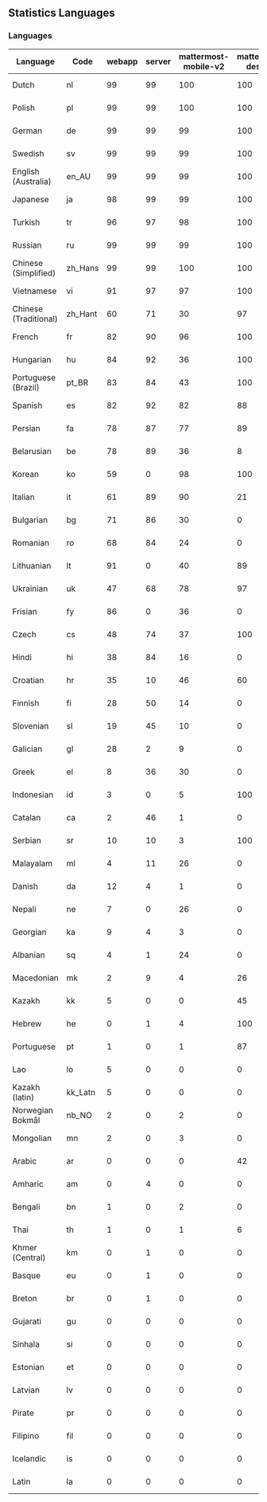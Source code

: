 ## Statistics Languages ##
###  Languages  ###
|Language|Code|webapp|server|mattermost-mobile-v2|mattermost-desktop|playbook-webapp|calls-webapp|Total|Last Modified|
|---|---|---|---|---|---|---|---|---|---|
|Dutch|nl| 99| 99| 100| 100| 0| 100| 99|2023-12-25T12:58:32.797848Z|
|Polish|pl| 99| 99| 100| 100| 0| 100| 99|2023-12-29T06:12:25.090062Z|
|German|de| 99| 99| 99| 100| 0| 100| 99|2023-12-25T12:53:24.707474Z|
|Swedish|sv| 99| 99| 99| 100| 0| 99| 99|2023-12-25T13:00:16.846453Z|
|English (Australia)|en_AU| 99| 99| 99| 100| 0| 0| 99|2023-12-25T12:53:42.232480Z|
|Japanese|ja| 98| 99| 99| 100| 0| 100| 99|2023-12-25T12:56:20.111443Z|
|Turkish|tr| 96| 97| 98| 100| 0| 99| 97|2023-12-25T13:00:36.212958Z|
|Russian|ru| 99| 99| 99| 100| 0| 76| 96|2023-12-25T12:59:31.073761Z|
|Chinese (Simplified)|zh_Hans| 99| 99| 100| 100| 0| 100| 94|2023-12-25T13:01:04.291788Z|
|Vietnamese|vi| 91| 97| 97| 100| 0| 99| 94|2023-12-25T13:00:55.012979Z|
|Chinese (Traditional)|zh_Hant| 60| 71| 30| 97| 0| 16| 88|2023-12-21T07:01:58.284384Z|
|French|fr| 82| 90| 96| 100| 0| 58| 82|2023-12-25T12:54:43.975547Z|
|Hungarian|hu| 84| 92| 36| 100| 0| 0| 81|2023-12-25T12:55:44.657531Z|
|Portuguese (Brazil)|pt_BR| 83| 84| 43| 100| 0| 99| 80|2023-12-25T12:59:02.011134Z|
|Spanish|es| 82| 92| 82| 88| 0| 28| 79|2023-12-25T12:53:50.864556Z|
|Persian|fa| 78| 87| 77| 89| 0| 0| 75|2023-12-25T12:54:17.146721Z|
|Belarusian|be| 78| 89| 36| 8| 0| 0| 74|2023-12-25T12:52:21.117780Z|
|Korean|ko| 59| 0| 98| 100| 0| 99| 70|2023-12-25T12:57:02.874103Z|
|Italian|it| 61| 89| 90| 21| 0| 23| 70|2023-12-25T12:56:11.989974Z|
|Bulgarian|bg| 71| 86| 30| 0| 0| 0| 68|2023-12-25T12:52:29.818673Z|
|Romanian|ro| 68| 84| 24| 0| 0| 0| 65|2023-12-25T12:59:21.689109Z|
|Lithuanian|lt| 91| 0| 40| 89| 0| 88| 62|2023-12-14T13:16:37.238370Z|
|Ukrainian|uk| 47| 68| 78| 97| 0| 0| 58|2023-12-19T20:32:25.602537Z|
|Frisian|fy| 86| 0| 36| 0| 0| 0| 55|2023-12-06T07:19:26.939025Z|
|Czech|cs| 48| 74| 37| 100| 0| 99| 53|2023-12-21T12:51:54.751459Z|
|Hindi|hi| 38| 84| 16| 0| 0| 0| 46|2023-12-25T12:55:28.046504Z|
|Croatian|hr| 35| 10| 46| 60| 0| 99| 36|2023-11-24T11:38:49.446722Z|
|Finnish|fi| 28| 50| 14| 0| 0| 0| 31|2023-12-19T20:26:57.105174Z|
|Slovenian|sl| 19| 45| 10| 0| 0| 0| 23|2023-12-19T20:31:38.093585Z|
|Galician|gl| 28| 2| 9| 0| 0| 0| 18|2023-11-20T21:22:20.048285Z|
|Greek|el| 8| 36| 30| 0| 0| 0| 18|2023-12-25T12:53:33.530327Z|
|Indonesian|id| 3| 0| 5| 100| 0| 0| 14|2023-12-25T12:55:54.013670Z|
|Catalan|ca| 2| 46| 1| 0| 0| 0| 13|2023-12-19T20:25:37.213538Z|
|Serbian|sr| 10| 10| 3| 100| 0| 0| 12|2023-11-20T21:34:41.627214Z|
|Malayalam|ml| 4| 11| 26| 0| 0| 0| 9|2023-10-24T20:55:57.621229Z|
|Danish|da| 12| 4| 1| 0| 0| 0| 8|2023-12-19T20:25:52.845019Z|
|Nepali|ne| 7| 0| 26| 0| 0| 0| 7|2023-11-20T21:30:41.988684Z|
|Georgian|ka| 9| 4| 3| 0| 0| 0| 7|2023-11-20T21:25:58.799542Z|
|Albanian|sq| 4| 1| 24| 0| 0| 0| 5|2023-11-13T11:09:55.892074Z|
|Macedonian|mk| 2| 9| 4| 26| 0| 0| 5|2023-11-16T13:38:15.110899Z|
|Kazakh|kk| 5| 0| 0| 45| 0| 0| 4|2023-12-03T06:02:12.795059Z|
|Hebrew|he| 0| 1| 4| 100| 0| 0| 4|2023-11-16T13:37:22.453849Z|
|Portuguese|pt| 1| 0| 1| 87| 0| 0| 3|2023-10-30T05:05:57.136879Z|
|Lao|lo| 5| 0| 0| 0| 0| 0| 3|2023-10-09T15:20:58.408506Z|
|Kazakh (latin)|kk_Latn| 5| 0| 0| 0| 0| 0| 3|2023-10-24T20:54:35.554803Z|
|Norwegian Bokmål|nb_NO| 2| 0| 2| 0| 0| 0| 2|2023-10-24T20:56:17.583395Z|
|Mongolian|mn| 2| 0| 3| 0| 0| 0| 2|2023-11-15T16:23:04.700139Z|
|Arabic|ar| 0| 0| 0| 42| 0| 0| 1|2023-10-09T15:20:58.462991Z|
|Amharic|am| 0| 4| 0| 0| 0| 0| 1|2023-10-09T15:20:58.102825Z|
|Bengali|bn| 1| 0| 2| 0| 0| 0| 1|2023-10-09T15:20:58.129127Z|
|Thai|th| 1| 0| 1| 6| 0| 0| 1|2023-11-27T13:16:51.523833Z|
|Khmer (Central)|km| 0| 1| 0| 0| 0| 0| 0|2023-10-09T15:20:58.389365Z|
|Basque|eu| 0| 1| 0| 0| 0| 0| 0|2023-10-09T15:20:58.220029Z|
|Breton|br| 0| 1| 0| 0| 0| 0| 0|2023-10-09T15:20:58.146710Z|
|Gujarati|gu| 0| 0| 0| 0| 0| 0| 0|2023-10-09T15:20:58.279932Z|
|Sinhala|si| 0| 0| 0| 0| 0| 0| 0|2023-10-09T15:20:58.537638Z|
|Estonian|et| 0| 0| 0| 0| 0| 0| 0|2023-10-09T15:20:58.209138Z|
|Latvian|lv| 0| 0| 0| 0| 0| 0| 0|2023-10-09T15:20:58.426415Z|
|Pirate|pr| 0| 0| 0| 0| 0| 0| 0|2023-10-09T15:20:58.506339Z|
|Filipino|fil| 0| 0| 0| 0| 0| 0| 0|2023-10-09T15:20:58.242109Z|
|Icelandic|is| 0| 0| 0| 0| 0| 0| 0|2023-10-09T15:20:58.340445Z|
|Latin|la| 0| 0| 0| 0| 0| 0| 0|2023-10-09T15:20:58.399153Z|
